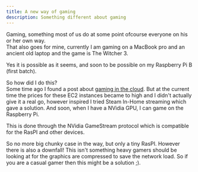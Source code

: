 ```yaml
---
title: A new way of gaming
description: Something different about gaming
---
```


Gaming, something most of us do at some point ofcourse everyone on his or her own way.  
That also goes for mine, currently I am gaming on a MacBook pro and an ancient old laptop and the game is The Witcher 3.

Yes it is possible as it seems, and soon to be possible on my Raspberry Pi B (first batch).

So how did I do this?  
Some time ago I found a post about [gaming in the cloud](http://lg.io/2015/07/05/revised-and-much-faster-run-your-own-highend-cloud-gaming-service-on-ec2.html).
But at the current time the prices for these EC2 instances became to high and I didn't actually give it a real go,
however inspired I tried Steam In-Home streaming which gave a solution. And soon, when I have a NVidia GPU, I can game on the Raspberry Pi.

This is done through the NVidia GameStream protocol which is compatible for the RasPI and other devices.
 
So no more big chunky case in the way, but only a tiny RasPI. However there is also a downfall!
This isn't something heavy gamers should be looking at for the graphics are compressed to save the network load.
So if you are a casual gamer then this might be a solution ;).